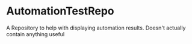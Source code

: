 # AutomationTestRepo
A Repository to help with displaying automation results. Doesn't actually contain anything useful
